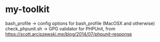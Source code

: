 my-toolkit
==========
bash_profile -> config options for bash_profile (MacOSX and otherwise)
check_phpunit.sh -> GPG validator for PHPUnit, from https://scott.arciszewski.me/blog/2014/07/phpunit-response
